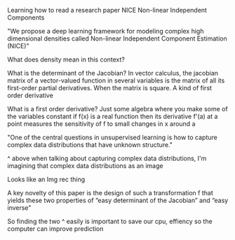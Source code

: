 Learning how to read a research paper
NICE
Non-linear Independent Components

"We propose a deep learning framework for modeling complex high dimensional densities called Non-linear Independent Component Estimation (NICE)"


What does density mean in this context?

What is the determinant of the Jacobian?
In vector calculus, the jacobian matrix of a vector-valued function in
several variables is the matrix of all its first-order partial derivatives.
When the matrix is square. A kind of first order derivative


What is a first order derivative?
Just some algebra where you make some of the variables constant
if f(x) is a real function then its derivative f'(a) at a point measures the
sensitivity of f to small changes in x around a

"One of the central questions in unsupervised learning is how to capture complex data distributions
that have unknown structure."

^ above when talking about capturing complex data distributions, I'm imagining that complex data distributions as an image

Looks like an Img rec thing

A key novelty of this paper is the design of such a transformation f that yields these two properties of
“easy determinant of the Jacobian” and “easy inverse"

So finding the two ^ easily is important to save our cpu, 
effiency so the computer can improve prediction 

